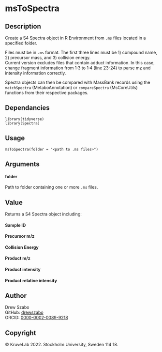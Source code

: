 # msToSpectra

## Description

Create a S4 Spectra object in R Environment from `.ms` files located in a specified folder.<p>
Files must be in `.ms` format. The first three lines must be 1) compound name, 2) precursor mass, and 3) collision energy.<br>
Current version excludes files that contain adduct information. In this case, change fragment information from 1:3 to 1:4 (line 23-24) to parse mz and intensity information correctly.<p>
Spectra objects can then be compared with MassBank records using the `matchSpectra` (MetaboAnnotation) or `compareSpectra` (MsCoreUtils) functions from their respective packages.

## Dependancies
```
library(tidyverse)
library(Spectra)
```

## Usage
```
msToSpectra(folder = "<path to .ms files>")
```

## Arguments
#### folder
Path to folder containing one or more `.ms` files.

## Value
Returns a S4 Spectra object including:<br>
#### Sample ID
#### Precursor m/z
#### Collision Energy
#### Product m/z
#### Product intensity
#### Product relative intensity

## Author
Drew Szabo <br>
GitHub: [drewszabo](https://github.com/drewszabo) <br>
ORCID: [0000-0002-0089-9218](https://orcid.org/0000-0002-0089-9218)

## Copyright
©️ KruveLab 2022. Stockholm University, Sweden 114 18.
